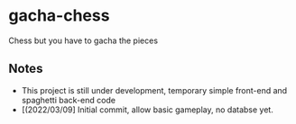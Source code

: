 # gacha-chess
Chess but you have to gacha the pieces

## Notes
- This project is still under development, temporary simple front-end and spaghetti back-end code
- \[(2022/03/09\] Initial commit, allow basic gameplay, no databse yet.